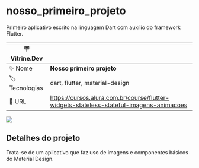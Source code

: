 # nosso_primeiro_projeto

Primeiro aplicativo escrito na linguagem Dart com auxílio do framework Flutter.

| :placard: Vitrine.Dev |                                                                                         |
|-----------------------|-----------------------------------------------------------------------------------------|
| :sparkles: Nome       | **Nosso primeiro projeto**                                                              |
| :label: Tecnologias   | dart, flutter, material-design                                                          |
| :rocket: URL          | https://cursos.alura.com.br/course/flutter-widgets-stateless-stateful-imagens-animacoes |

<!-- Inserir imagem com a #vitrinedev ao final do link -->
![](https://www.alura.com.br/assets/api/cursos/flutter-widgets-stateless-stateful-imagens-animacoes.svg#vitrinedev)

## Detalhes do projeto

Trata-se de um aplicativo que faz uso de imagens e componentes básicos do Material Design.
